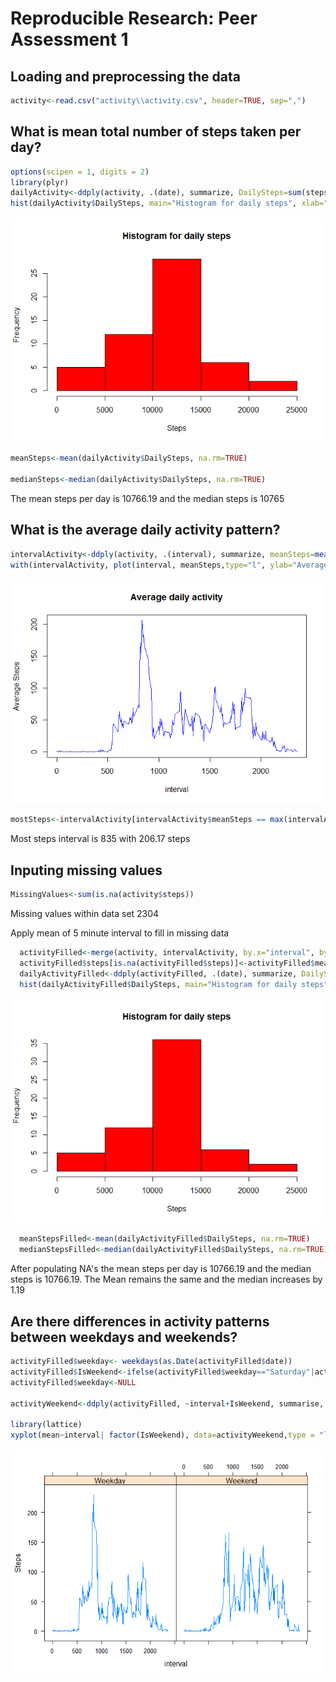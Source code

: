 # Reproducible Research: Peer Assessment 1


## Loading and preprocessing the data


```r
activity<-read.csv("activity\\activity.csv", header=TRUE, sep=",")
```


## What is mean total number of steps taken per day?

```r
options(scipen = 1, digits = 2)
library(plyr)
dailyActivity<-ddply(activity, .(date), summarize, DailySteps=sum(steps))
hist(dailyActivity$DailySteps, main="Histogram for daily steps", xlab="Steps", col="red")
```

![](PA1_template_files/figure-html/unnamed-chunk-2-1.png) 

```r
meanSteps<-mean(dailyActivity$DailySteps, na.rm=TRUE)

medianSteps<-median(dailyActivity$DailySteps, na.rm=TRUE)
```

The mean steps per day is 10766.19 and the median steps is 10765 

## What is the average daily activity pattern?

```r
intervalActivity<-ddply(activity, .(interval), summarize, meanSteps=mean(steps, na.rm=TRUE))
with(intervalActivity, plot(interval, meanSteps,type="l", ylab="Average Steps", main="Average daily activity", col="blue"))
```

![](PA1_template_files/figure-html/unnamed-chunk-3-1.png) 

```r
mostSteps<-intervalActivity[intervalActivity$meanSteps == max(intervalActivity$meanSteps),]
```

Most steps interval is 835 with 206.17 steps



## Inputing missing values

```r
MissingValues<-sum(is.na(activity$steps))
```
Missing values within data set 2304

Apply mean of 5 minute interval to fill in missing data

```r
  activityFilled<-merge(activity, intervalActivity, by.x="interval", by.y="interval")
  activityFilled$steps[is.na(activityFilled$steps)]<-activityFilled$meanSteps[is.na(activityFilled$steps)]
  dailyActivityFilled<-ddply(activityFilled, .(date), summarize, DailySteps=sum(steps))
  hist(dailyActivityFilled$DailySteps, main="Histogram for daily steps", xlab="Steps", col="red")
```

![](PA1_template_files/figure-html/unnamed-chunk-5-1.png) 

```r
  meanStepsFilled<-mean(dailyActivityFilled$DailySteps, na.rm=TRUE)
  medianStepsFilled<-median(dailyActivityFilled$DailySteps, na.rm=TRUE)
```

After populating NA's the mean steps per day is 10766.19 and the median steps is 10766.19.  The Mean remains the same and the median increases by 1.19

## Are there differences in activity patterns between weekdays and weekends?

```r
activityFilled$weekday<- weekdays(as.Date(activityFilled$date))
activityFilled$IsWeekend<-ifelse(activityFilled$weekday=="Saturday"|activityFilled$weekday=="Sunday","Weekend", "Weekday")
activityFilled$weekday<-NULL

activityWeekend<-ddply(activityFilled, ~interval+IsWeekend, summarise, mean=mean(steps))

library(lattice)
xyplot(mean~interval| factor(IsWeekend), data=activityWeekend,type = "l", ylab="Steps")
```

![](PA1_template_files/figure-html/unnamed-chunk-6-1.png) 
